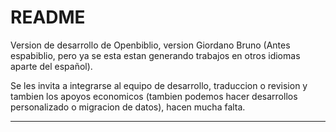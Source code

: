 # README #

Version de desarrollo de Openbiblio,
 version Giordano Bruno 
(Antes espabiblio, pero ya se esta estan generando trabajos en otros idiomas aparte del español).

Se les invita a integrarse al equipo de desarrollo, traduccion o revision y tambien los apoyos economicos (tambien podemos hacer desarrollos personalizado o migracion de datos), hacen mucha falta.

---
